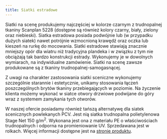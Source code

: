 ```yaml
---
title: Siatki estradowe
---
```


Siatki na scenę produkujemy najczęściej w kolorze czarnym z trudnopalnej tkaniny
Scanplan 5228 (dostępne są również kolory czarny, biały, zielony oraz
niebieski). Siatka estradowa posiada podwójnie lub (w przypadku dużych siatek)
nawet potrójnie wzmocnioną krawędź oraz oczka lub kieszeń na rurkę do mocowania.
Siatki estradowe stawiają znacznie mniejszy opór dla wiatru niż tradycyjna
plandeka i w związku z tym nie obciążają tak bardzo konstrukcji estrady.
Wykonujemy je w dowolnych wymiarach, na indywidualne zamówienie. Siatki na scenę
zawsze produkowane są z tkaniny trudnopalnej-samogasnącej.

Z uwagi na charakter zastosowania siatki sceniczne wykonujemy szczególnie
starannie i estetycznie, unikamy stosowania łączeń poszczególnych brytów tkaniny
przebiegających w poziomie. Na życzenie klienta możemy wykonać w siatce otwory
drzwiowe podwijane do góry wraz z systemem zamykania tych otworów.

W naszej ofercie posiadamy również tańszą alternatywę dla siatek scenicznych
powlekanych PCV. Jest nią siatka trudnopalna polietylenowa Stage Net 150
g/m<sup>2</sup>. Wykonana jest ona z materiału PE o właściwościach trudnopalnych
i odporna na promieniowanie UV. Sprzedawana jest w rolkach. Więcej informacji
dostępne jest na [stronie produktu](https://link-url-here.org).
